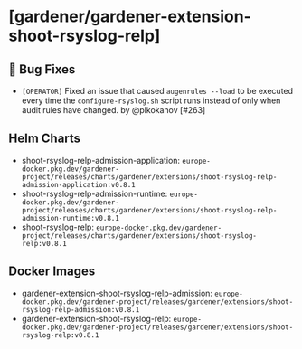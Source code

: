 # [gardener/gardener-extension-shoot-rsyslog-relp]

## 🐛 Bug Fixes

- `[OPERATOR]` Fixed an issue that caused `augenrules --load` to be executed every time the `configure-rsyslog.sh` script runs instead of only when audit rules have changed. by @plkokanov [#263]

## Helm Charts
- shoot-rsyslog-relp-admission-application: `europe-docker.pkg.dev/gardener-project/releases/charts/gardener/extensions/shoot-rsyslog-relp-admission-application:v0.8.1`
- shoot-rsyslog-relp-admission-runtime: `europe-docker.pkg.dev/gardener-project/releases/charts/gardener/extensions/shoot-rsyslog-relp-admission-runtime:v0.8.1`
- shoot-rsyslog-relp: `europe-docker.pkg.dev/gardener-project/releases/charts/gardener/extensions/shoot-rsyslog-relp:v0.8.1`
## Docker Images
- gardener-extension-shoot-rsyslog-relp-admission: `europe-docker.pkg.dev/gardener-project/releases/gardener/extensions/shoot-rsyslog-relp-admission:v0.8.1`
- gardener-extension-shoot-rsyslog-relp: `europe-docker.pkg.dev/gardener-project/releases/gardener/extensions/shoot-rsyslog-relp:v0.8.1`
